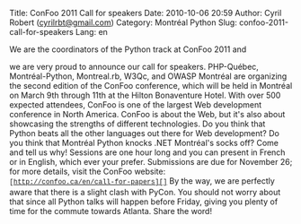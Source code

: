 Title: ConFoo 2011 Call for speakers
Date: 2010-10-06 20:59
Author: Cyril Robert (cyrilrbt@gmail.com)
Category: Montréal Python
Slug: confoo-2011-call-for-speakers
Lang: en

<!--:en-->We are the coordinators of the Python track at ConFoo 2011 and
we are very proud to announce our call for speakers. PHP-Québec,
Montréal-Python, Montreal.rb, W3Qc, and OWASP Montréal are organizing
the second edition of the ConFoo conference, which will be held in
Montréal on March 9th through 11th at the Hilton Bonaventure Hotel. With
over 500 expected attendees, ConFoo is one of the largest Web
development conference in North America. ConFoo is about the Web, but
it's also about showcasing the strengths of different technologies. Do
you think that Python beats all the other languages out there for Web
development? Do you think that Montréal Python knocks .NET Montréal's
socks off? Come and tell us why! Sessions are one hour long and you can
present in French or in English, which ever your prefer. Submissions are
due for November 26; for more details, visit the ConFoo website:
<span style="font-family: Consolas, Monaco, 'Courier New', Courier, monospace; line-height: 18px; font-size: 12px; white-space: pre;">[http://confoo.ca/en/call-for-papers][]</span>
By the way, we are perfectly aware that there is a slight clash with
PyCon. You should not worry about that since all Python talks will
happen before Friday, giving you plenty of time for the commute towards
Atlanta. Share the word!

  [http://confoo.ca/en/call-for-papers]: http://confoo.ca/en/call-for-papers
    "http://confoo.ca/en/call-for-papers"
